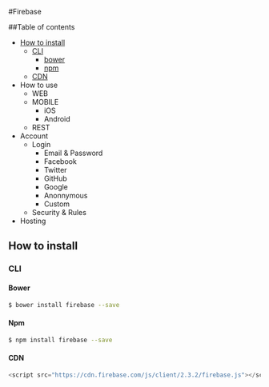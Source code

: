 #Firebase

##Table of contents
- [How to install](#how-to-install)
  - [CLI](#cli)
    - [bower](#bower)
    - [npm](#npm)
  - [CDN](#cdn)
- How to use
  - WEB
  - MOBILE
    - iOS
    - Android
  - REST
- Account
  - Login
    - Email & Password
    - Facebook
    - Twitter
    - GitHub
    - Google
    - Anonnymous
    - Custom
  - Security & Rules
- Hosting

## How to install

### CLI

#### Bower

```bash
$ bower install firebase --save
```

#### Npm
```bash
$ npm install firebase --save
```

#### CDN
```javascript
<script src="https://cdn.firebase.com/js/client/2.3.2/firebase.js"></script>
```
